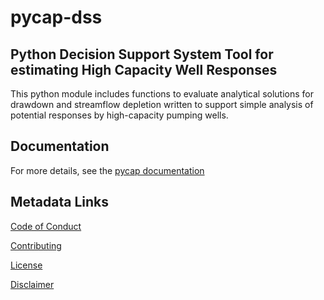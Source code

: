 pycap-dss
=========

Python Decision Support System Tool for estimating High Capacity Well Responses
-------------------------------------------------------------------------------

This python module includes functions to evaluate analytical solutions
for drawdown and streamflow depletion written to support simple analysis
of potential responses by high-capacity pumping wells.

Documentation
-------------
For more details, see the [pycap documentation](https://doi-usgs.github.io/pycap-dss/)

Metadata Links
--------------

[Code of Conduct](CODE_OF_CONDUCT.md)

[Contributing](CONTRIBUTING.md)

[License](LICENSE.md)

[Disclaimer](DISCLAIMER.md)